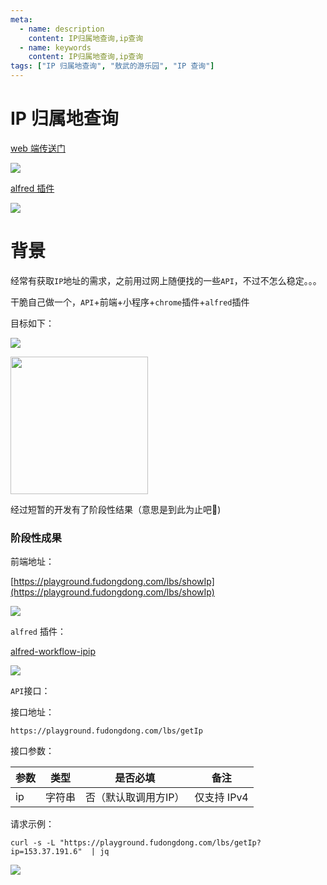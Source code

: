 ```yaml
---
meta:
  - name: description
    content: IP归属地查询,ip查询 
  - name: keywords
    content: IP归属地查询,ip查询 
tags: ["IP 归属地查询", "敖武的游乐园", "IP 查询"]
---
```

# IP 归属地查询

[web 端传送门](https://playground.fudongdong.com/lbs/showIp)

![](https://1.z.wiki/images/20220409/b0ee56ce038a47889d283820bdda759f.png)

[alfred 插件](https://github.com/yihuaxiang/alfred-workflow-ipip)

![](https://2.z.wiki/images/20220410/45708155a39e45b989d0f2194e03a2d8.png)

# 背景


经常有获取`IP`地址的需求，之前用过网上随便找的一些`API`，不过不怎么稳定。。。

干脆自己做一个，`API`+前端+小程序+`chrome`插件+`alfred`插件

目标如下：

![](https://0.z.wiki/autoupload/2022-05-02/a13d3cbd720549618dc20d846e266049.ipip.drawio.svg)

<img width="220" src="https://3.z.wiki/images/20220409/c42d3008d9ac405aad02c456cc2a7a88.png" />

经过短暂的开发有了阶段性结果（意思是到此为止吧🤣)

### 阶段性成果

前端地址：

[https://playground.fudongdong.com/lbs/showIp](https://playground.fudongdong.com/lbs/showIp)

![](https://4.z.wiki/images/20220409/038dadb133ee4a1285876a634ee48b40.png)

`alfred` 插件：

[alfred-workflow-ipip](https://github.com/yihuaxiang/alfred-workflow-ipip)

![](https://0.z.wiki/images/20220410/d68b782087bd45909d9e814bb8393272.png)

`API`接口：

接口地址：
```
https://playground.fudongdong.com/lbs/getIp
```

接口参数：

| 参数  | 类型  | 是否必填        | 备注       |
|-----|-----|-------------|----------|
| ip  | 字符串 | 否（默认取调用方IP） | 仅支持 IPv4 |

请求示例：

```shell
curl -s -L "https://playground.fudongdong.com/lbs/getIp?ip=153.37.191.6"  | jq
```

![](https://0.z.wiki/images/20220409/9c59a855d7a542388c94ccb4c7d035f0.png)
